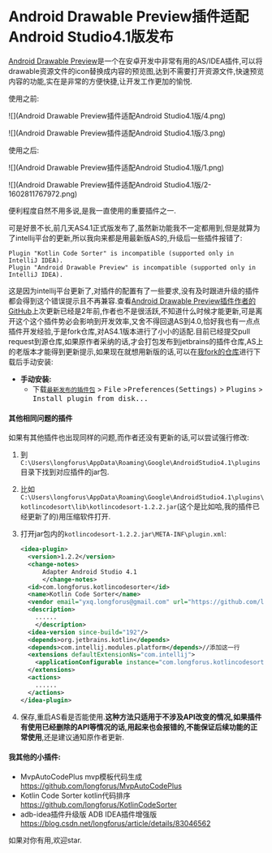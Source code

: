 # Android Drawable Preview插件适配Android Studio4.1版发布

[Android Drawable Preview](https://plugins.jetbrains.com/plugin/10730-android-drawable-preview)是一个在安卓开发中非常有用的AS/IDEA插件,可以将drawable资源文件的icon替换成内容的预览图,达到不需要打开资源文件,快速预览内容的功能,实在是非常的方便快捷,让开发工作更加的愉悦.

使用之前:

![](Android Drawable Preview插件适配Android Studio4.1版/4.png)

![](Android Drawable Preview插件适配Android Studio4.1版/3.png)

使用之后:

![](Android Drawable Preview插件适配Android Studio4.1版/1.png)

![](Android Drawable Preview插件适配Android Studio4.1版/2-1602811767972.png)

便利程度自然不用多说,是我一直使用的重要插件之一.

可是好景不长,前几天AS4.1正式版发布了,虽然新功能我不一定都用到,但是就算为了intellij平台的更新,所以我向来都是用最新版AS的,升级后一些插件报错了:

```
Plugin "Kotlin Code Sorter" is incompatible (supported only in IntelliJ IDEA).
Plugin "Android Drawable Preview" is incompatible (supported only in IntelliJ IDEA).
```

这是因为intellij平台更新了,对插件的配置有了一些要求,没有及时跟进升级的插件都会得到这个错误提示且不再兼容.查看[Android Drawable Preview插件作者的GitHub](https://github.com/mistamek/Android-drawable-preview-plugin)上次更新已经是2年前,作者也不是很活跃,不知道什么时候才能更新,可是离开这个这个插件势必会影响到开发效率,又舍不得回退AS到4.0,恰好我也有一点点插件开发经验,于是fork仓库,对AS4.1版本进行了小小的适配.目前已经提交pull request到源仓库,如果原作者采纳的话,才会打包发布到jetbrains的插件仓库,AS上的老版本才能得到更新提示,如果现在就想用新版的话,可以在[我fork的仓库](https://github.com/longforus/Android-drawable-preview-plugin/releases)进行下载后手动安装:

- **手动安装:**
  - 下载[`最新发布的插件包`][latest-release] > <kbd>File</kbd> ><kbd>Preferences(Settings)</kbd> > <kbd>Plugins</kbd> > <kbd>Install plugin from disk...</kbd>

#### 其他相同问题的插件

如果有其他插件也出现同样的问题,而作者还没有更新的话,可以尝试强行修改:

1. 到`C:\Users\longforus\AppData\Roaming\Google\AndroidStudio4.1\plugins`目录下找到对应插件的jar包.

2. 比如`C:\Users\longforus\AppData\Roaming\Google\AndroidStudio4.1\plugins\kotlincodesort\lib\kotlincodesort-1.2.2.jar`(这个是比如哈,我的插件已经更新了的)用压缩软件打开.

3. 打开jar包内的`kotlincodesort-1.2.2.jar\META-INF\plugin.xml`:

    ```xml
    <idea-plugin>
      <version>1.2.2</version>
      <change-notes>
          Adapter Android Studio 4.1
          </change-notes>
      <id>com.longforus.kotlincodesorter</id>
      <name>Kotlin Code Sorter</name>
      <vendor email="yxq.longforus@gmail.com" url="https://github.com/longforus">longforus</vendor>
      <description>
       	......
        </description>
      <idea-version since-build="192"/>
      <depends>org.jetbrains.kotlin</depends>
      <depends>com.intellij.modules.platform</depends>//添加这一行
      <extensions defaultExtensionNs="com.intellij">
        <applicationConfigurable instance="com.longforus.kotlincodesorter.config.ConfigComponent"/>
      </extensions>
      <actions>
    	......
      </actions>
    </idea-plugin>
    
    ```

4. 保存,重启AS看是否能使用.**这种方法只适用于不涉及API改变的情况,如果插件有使用已经删除的API等情况的话,用起来也会报错的,不能保证后续功能的正常使用**,还是建议通知原作者更新.

#### 我其他的小插件:

- MvpAutoCodePlus   mvp模板代码生成 https://github.com/longforus/MvpAutoCodePlus
- Kotlin Code Sorter   kotlin代码排序  https://github.com/longforus/KotlinCodeSorter
- adb-idea插件升级版  ADB IDEA插件增强版  https://blog.csdn.net/longforus/article/details/83046562

如果对你有用,欢迎star.

[latest-release]: https://github.com/longforus/Android-drawable-preview-plugin/releases